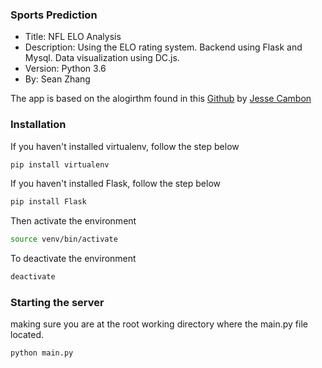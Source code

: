 ### Sports Prediction
* Title: NFL ELO Analysis
* Description: Using the ELO rating system. Backend using Flask and Mysql. Data visualization using DC.js.
* Version: Python 3.6 
* By: Sean Zhang

The app is based on the alogirthm found in this [Github](https://github.com/cambonator/NFL-ELO-Analysis) by [Jesse Cambon](https://github.com/cambonator)

### Installation
If you haven't installed virtualenv, follow the step below
```sh
pip install virtualenv
```
If you haven't installed Flask, follow the step below
```sh
pip install Flask
```
Then activate the environment
```sh
source venv/bin/activate
```

To deactivate the environment
```sh
deactivate
```

### Starting the server
making sure you are at the root working directory where the main.py file located.
```sh
python main.py
```
